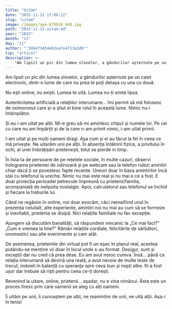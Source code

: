 ```yaml
---
title: "Uităm"
date: "2015-11-11 17:08:22"
slug: "uitam"
image: /images/ape-679910_640.jpg
path: "2015-11-11-uitam.md"
year: "2015"
month: "11"
day: "11"
author: "'59b473454e63ea7e4713a3d0'"
tip: "articol"
description: >-
    "Am lipsit un pic din lumea slovelor, a gândurilor așternute pe un caiet electronic, dintr-o lume de care nu prea te poți detașa cu una cu două.Nu ești online, nu exiști. Lumea te uită. Lumea nu-ți si"
---
```

<div class="kg-card-markdown"><p>Am lipsit un pic din lumea slovelor, a gândurilor așternute pe un caiet electronic, dintr-o lume de care nu prea te poți detașa cu una cu două.</p>
<p>Nu ești online, nu exiști. Lumea te uită. Lumea nu-ți simte lipsa.</p>
<p>Autenticitatea artificială a relațiilor interumane... îmi permit să mă folosesc de oximoronul care și-a știut el bine rolul în această lume. Nimic nu-i întâmplător.</p>
<p>Și eu i-am uitat pe alții. Mi-e greu să-mi amintesc chipul și numele lor. Pe cei cu care nu am împărțit și de la care n-am primit nimic, i-am uitat primii.</p>
<p>I-am uitat și pe mulți oameni dragi. Așa cum și ei au făcut la fel în ceea ce mă privește. Ne uitarăm unii pe alții. În absența întâlnirii fizice, a privitului în ochi, al unei îmbrățișări prietenești, totul se pierde in timp.</p>
<p>În lista ta de persoane de pe rețelele sociale, în multe cazuri, observi holograma prieteniei de odinioară și pe webcam sau la telefon rulezi amintiri chiar dacă ți se povestesc fapte recente. Uneori doar în baza amintirilor încă stai cu telefonul la ureche. Nimic nu mai este real și nu mai e ce a fost. E doar proiecția perioadei petrecute împreună cu prietenii/familia, acompaniată de nelipsita nostalgie. Apoi, calculatorul sau telefonul se închid și fiecare la treburile lui.</p>
<p>Când ne regăsim în online, noi doar evocăm, căci nemaifiind unul în prezența celuilalt, alte experiente, amintiri noi nu mai au cum să se formeze și inevitabil, prietenia se disipă. Nici relațiile familiale nu fac excepție.</p>
<p>Ajungem să discutăm banalități, să răspundem mecanic la „Ce mai faci?" „Cum e vremea la tine?" Rămân relațiile cordiale, felicitările de sărbători, onomastici sau alte evenimente și cam atât.</p>
<p>De asemenea, prieteniile din virtual pot fi un eșec în planul real, acestea putându-se menține vii doar în locul unde s-au format. Desigur, sunt și excepții dar nu cred că prea dese. Eu am avut noroc cumva. Însă... până ca relația interumană să devină una reală, a avut nevoie de multe teste de trecut, indoieli în balanță cu speranța spre ceva bun și nopți albe. N-a fost ușor dar trebuie să riști pentru ceea ce-ți dorești.</p>
<p>Revenind la uitare, online, prietenii... așadar, nu e vina nimănui. Ăsta este un proces firesc prin care oamenii se aleg cu alți oameni.</p>
<p>Îi uităm pe unii, îi cunoaștem pe alții, ne reamintim de unii, ne uită alții. Așa-i în tenis!</p>
</div>
    